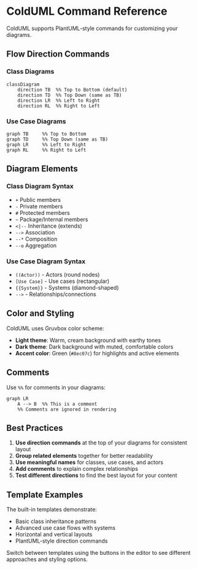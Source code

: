 # ColdUML Command Reference

ColdUML supports PlantUML-style commands for customizing your diagrams.

## Flow Direction Commands

### Class Diagrams
```mermaid
classDiagram
    direction TB  %% Top to Bottom (default)
    direction TD  %% Top Down (same as TB)
    direction LR  %% Left to Right
    direction RL  %% Right to Left
```

### Use Case Diagrams
```mermaid
graph TB     %% Top to Bottom
graph TD     %% Top Down (same as TB)
graph LR     %% Left to Right
graph RL     %% Right to Left
```

## Diagram Elements

### Class Diagram Syntax
- `+` Public members
- `-` Private members
- `#` Protected members
- `~` Package/Internal members
- `<|--` Inheritance (extends)
- `-->` Association
- `--*` Composition
- `--o` Aggregation

### Use Case Diagram Syntax
- `((Actor))` - Actors (round nodes)
- `[Use Case]` - Use cases (rectangular)
- `{{System}}` - Systems (diamond-shaped)
- `-->` - Relationships/connections

## Color and Styling

ColdUML uses Gruvbox color scheme:
- **Light theme**: Warm, cream background with earthy tones
- **Dark theme**: Dark background with muted, comfortable colors
- **Accent color**: Green (`#8ec07c`) for highlights and active elements

## Comments

Use `%%` for comments in your diagrams:
```mermaid
graph LR
    A --> B  %% This is a comment
    %% Comments are ignored in rendering
```

## Best Practices

1. **Use direction commands** at the top of your diagrams for consistent layout
2. **Group related elements** together for better readability
3. **Use meaningful names** for classes, use cases, and actors
4. **Add comments** to explain complex relationships
5. **Test different directions** to find the best layout for your content

## Template Examples

The built-in templates demonstrate:
- Basic class inheritance patterns
- Advanced use case flows with systems
- Horizontal and vertical layouts
- PlantUML-style direction commands

Switch between templates using the buttons in the editor to see different approaches and styling options.